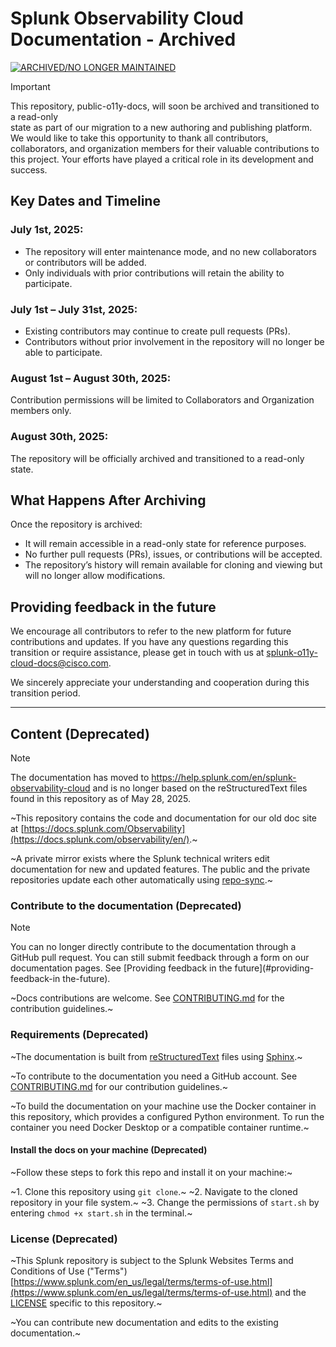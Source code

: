 # Splunk Observability Cloud Documentation - Archived

[![ARCHIVED/NO LONGER MAINTAINED](http://unmaintained.tech/badge.svg)](http://unmaintained.tech/)

> [!IMPORTANT]
> This repository, public-o11y-docs, will soon be archived and transitioned to a read-only  
> state as part of our migration to a new authoring and publishing platform. We would 
> like to take this opportunity to thank all contributors, collaborators, and organization 
> members for their valuable contributions to this project. Your efforts have played 
> a critical role in its development and success.

## Key Dates and Timeline

### July 1st, 2025:

* The repository will enter maintenance mode, and no new collaborators or contributors will be added.
* Only individuals with prior contributions will retain the ability to participate.

### July 1st – July 31st, 2025:

* Existing contributors may continue to create pull requests (PRs).
* Contributors without prior involvement in the repository will no longer be able to participate.

### August 1st – August 30th, 2025:

Contribution permissions will be limited to Collaborators and Organization members only.

### August 30th, 2025:

The repository will be officially archived and transitioned to a read-only state.

## What Happens After Archiving

Once the repository is archived:

* It will remain accessible in a read-only state for reference purposes.
* No further pull requests (PRs), issues, or contributions will be accepted.
* The repository’s history will remain available for cloning and viewing but will no longer allow modifications.

## Providing feedback in the future

We encourage all contributors to refer to the new platform for future contributions and updates. If you have any questions regarding this transition or require assistance, please get in touch with us at splunk-o11y-cloud-docs@cisco.com.

We sincerely appreciate your understanding and cooperation during this transition period.

---

## Content (Deprecated)

> [!NOTE]
> The documentation has moved to https://help.splunk.com/en/splunk-observability-cloud and is no longer based on the reStructuredText files found in this repository as of May 28, 2025.

~This repository contains the code and documentation for our old doc site at [https://docs.splunk.com/Observability](https://docs.splunk.com/observability/en/).~ 

~A private mirror exists where the Splunk technical writers edit documentation for new and updated features. The public and the private repositories update each other automatically using [repo-sync](https://github.com/repo-sync/repo-sync).~


### Contribute to the documentation (Deprecated)

> [!NOTE]
> You can no longer directly contribute to the documentation through a GitHub pull request. You can still submit feedback through a form on our documentation pages. See [Providing feedback in the future](#providing-feedback-in the-future).

~Docs contributions are welcome. See [CONTRIBUTING.md](CONTRIBUTING.md) for the contribution guidelines.~


### Requirements (Deprecated)

~The documentation is built from [reStructuredText](https://docutils.sourceforge.io/rst.html) files using [Sphinx](https://www.sphinx-doc.org/en/master/).~

~To contribute to the documentation you need a GitHub account. See [CONTRIBUTING.md](CONTRIBUTING.md) for our contribution guidelines.~

~To build the documentation on your machine use the Docker container in this repository, which provides a configured Python environment. To run the container you need Docker Desktop or a compatible container runtime.~

#### Install the docs on your machine (Deprecated)

~Follow these steps to fork this repo and install it on your machine:~

~1. Clone this repository using `git clone`.~
~2. Navigate to the cloned repository in your file system.~
~3. Change the permissions of `start.sh` by entering `chmod +x start.sh` in the terminal.~

### License (Deprecated)

~This Splunk repository is subject to the Splunk Websites Terms and Conditions of Use ("Terms")
[https://www.splunk.com/en_us/legal/terms/terms-of-use.html](https://www.splunk.com/en_us/legal/terms/terms-of-use.html) 
and the [LICENSE](LICENSE) specific to this repository.~

~You can contribute new documentation and edits to the existing documentation.~
